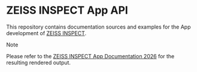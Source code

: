 # ZEISS INSPECT App API

This repository contains documentation sources and examples for the App development of [ZEISS INSPECT](https://www.zeiss.com/metrology/en/software/zeiss-inspect.html).

> [!NOTE]
> Please refer to the [ZEISS INSPECT App Documentation 2026](https://zeiss.github.io/zeiss-inspect-app-api/2026/) for the resulting rendered output.
